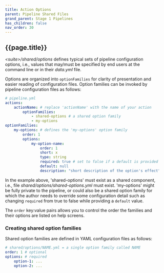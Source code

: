 ```yaml
---
title: Action Options
parent: Pipeline Shared Files
grand_parent: Stage 1 Pipelines
has_children: false
nav_order: 30
---
```


## {{page.title}}

_\<suite\>/shared/options_ defines typical sets of pipeline configuration
options, i.e., values that may/must be specified by end users at the command
line or in their _data.yml_ file. 

Options are organized into `optionFamilies` for clarity of presentation
and easier reading of configuration files. Option families can be invoked 
by pipeline configuration files as follows:

```yml
# pipeline.yml
actions:
    actionName: # replace 'actionName' with the name of your action
        optionFamilies:
            - shared-options # a shared option family
            - my-options
optionFamilies:
    my-options: # defines the 'my-options' option family
        order: 1
        options:
            my-option-name:
                order: 1
                short: x
                type: string
                required: true # set to false if a default is provided
                default: null
                description: "short description of the option's effect"
```

In the example above, 'shared-options' must exist as a shared component, 
i.e., file _shared/options/shared-options.yml_ must exist. 
'my-options' might be fully private to the pipeline, or could also be a 
shared option family for which the author needs to override some configuration
detail such as changing `required` from true to false while providing
a `default` value.

The `order` key:value pairs allows you to control the order the families 
and their options are listed on help screens.

### Creating shared option families

Shared option families are defined in YAML configuration files as follows:

```yml
# shared/options/NAME.yml = a single option family called NAME
order: 1 # optional
options: # required
    option-1: ...
    option-2: ...
```
